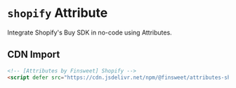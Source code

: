 # `shopify` Attribute

Integrate Shopify's Buy SDK in no-code using Attributes.

## CDN Import

```html
<!-- [Attributes by Finsweet] Shopify -->
<script defer src="https://cdn.jsdelivr.net/npm/@finsweet/attributes-shopify@1/shopify.js"></script>
```
